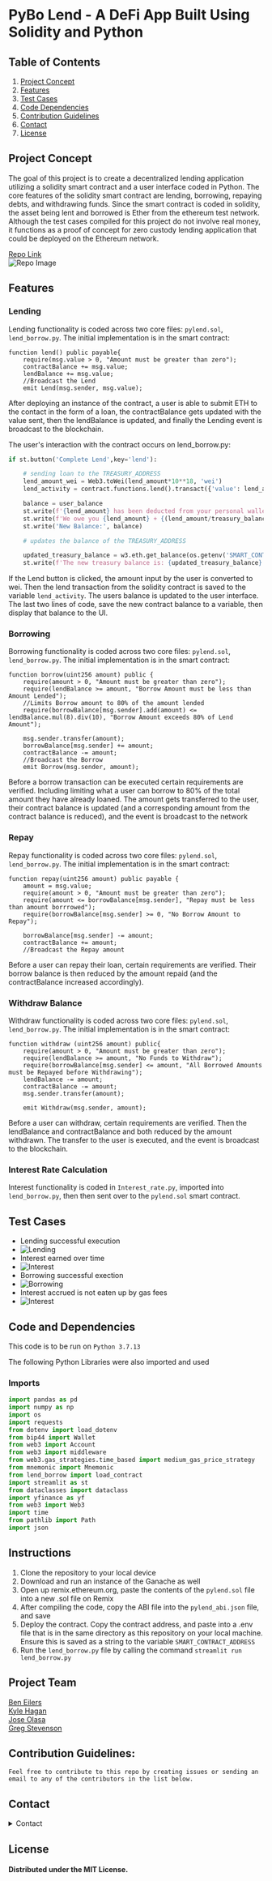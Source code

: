 # PyBo Lend - A DeFi App Built Using Solidity and Python

## Table of Contents

1. [Project Concept](#Project-Concept)
1. [Features](#Features)
1. [Test Cases](#Test-Cases)
1. [Code Dependencies](#Project-Team)
1. [Contribution Guidelines](#Contribution-Guidelines)
1. [Contact](#Contact)
1. [License](#License)

## Project Concept
The goal of this project is to create a decentralized lending application utilizing a solidity smart contract  and a user interface coded in Python.  The core  features of the solidity smart contract are lending, borrowing, repaying debts,  and withdrawing funds. Since the smart contract is coded in solidity,  the asset being lent and borrowed is Ether from the ethereum test network.  Although the test cases compiled for this project do not involve real money,  it functions as a proof of concept  for zero custody lending application that could be deployed on the Ethereum network.


[Repo Link](https://github.com/Olegreg762/Group_Project_3) <br>
![Repo Image](Images/Screenshot1_Landing.png)

## Features

### Lending
Lending functionality is coded across two core files: `pylend.sol`, `lend_borrow.py`. The initial implementation is in the smart contract:

```solidity
function lend() public payable{
    require(msg.value > 0, "Amount must be greater than zero");
    contractBalance += msg.value;
    lendBalance += msg.value;
    //Broadcast the Lend
    emit Lend(msg.sender, msg.value);
```

After deploying an instance of the contract, a user is able to submit ETH to the contact in the form of a loan, the contractBalance gets updated with the value sent, then the lendBalance is updated, and finally the Lending event is broadcast to the blockchain.

The user's interaction with the contract occurs on lend_borrow.py:


```python
if st.button('Complete Lend',key='lend'):

    # sending loan to the TREASURY_ADDRESS
    lend_amount_wei = Web3.toWei(lend_amount*10**18, 'wei')
    lend_activity = contract.functions.lend().transact({'value': lend_amount_wei, 'from': w3.eth.accounts[0]})

    balance = user_balance
    st.write(f'{lend_amount} has been deducted from your personal wallet.')    
    st.write(f'We owe you {lend_amount} + {(lend_amount/treasury_balance * .5):.2}% interest.')
    st.write('New Balance:', balance)    

    # updates the balance of the TREASURY_ADDRESS

    updated_treasury_balance = w3.eth.get_balance(os.getenv('SMART_CONTRACT_ADDRESS'))/10**18
    st.write(f'The new treasury balance is: {updated_treasury_balance} ETH')
```

If the Lend button is clicked, the amount input by the user is converted to wei. Then the lend transaction from the solidity contract is saved to the variable `lend_activity`. The users balance is updated to the user interface. The last two lines of code, save the new contract balance to a variable, then display that balance to the UI.



### Borrowing
Borrowing functionality is coded across two core files: `pylend.sol`, `lend_borrow.py`. The initial implementation is in the smart contract:

```solidity
function borrow(uint256 amount) public {
    require(amount > 0, "Amount must be greater than zero");
    require(lendBalance >= amount, "Borrow Amount must be less than Amount Lended");
    //Limits Borrow amount to 80% of the amount lended
    require(borrowBalance[msg.sender].add(amount) <= lendBalance.mul(8).div(10), "Borrow Amount exceeds 80% of Lend Amount");

    msg.sender.transfer(amount);
    borrowBalance[msg.sender] += amount;
    contractBalance -= amount;
    //Broadcast the Borrow
    emit Borrow(msg.sender, amount);
```

Before a borrow transaction can be executed certain requirements are verified. Including limiting what a user can borrow to 80% of the total amount they have already loaned. The amount gets transferred to the user, their contract balance is updated (and a corresponding amount from the contract balance is reduced), and the event is broadcast to the network

### Repay
Repay functionality is coded across two core files: `pylend.sol`, `lend_borrow.py`. The initial implementation is in the smart contract:

```solidity
function repay(uint256 amount) public payable {
    amount = msg.value;
    require(amount > 0, "Amount must be greater than zero");
    require(amount <= borrowBalance[msg.sender], "Repay must be less than amount borrrowed");
    require(borrowBalance[msg.sender] >= 0, "No Borrow Amount to Repay");

    borrowBalance[msg.sender] -= amount;
    contractBalance += amount;
    //Broadcast the Repay amount
```

Before a user can repay their loan, certain requirements are verified. Their borrow balance is then reduced by the amount repaid (and the contractBalance increased accordingly).


### Withdraw Balance
Withdraw functionality is coded across two core files: `pylend.sol`, `lend_borrow.py`. The initial implementation is in the smart contract:

```solidity
function withdraw (uint256 amount) public{
    require(amount > 0, "Amount must be greater than zero");
    require(lendBalance >= amount, "No Funds to Withdraw");
    require(borrowBalance[msg.sender] <= amount, "All Borrowed Amounts must be Repayed before Withdrawing");
    lendBalance -= amount;
    contractBalance -= amount;
    msg.sender.transfer(amount);

    emit Withdraw(msg.sender, amount);
```

Before a user can withdraw, certain requirements are verified. Then the lendBalance and contractBalance and both reduced by the amount withdrawn. The transfer to the user is executed, and the event is broadcast to the blockchain. 

### Interest Rate Calculation
Interest functionality is coded in `Interest_rate.py`, imported into `lend_borrow.py`, then then sent over to the `pylend.sol` smart contract.

## Test Cases
- Lending successful execution
- ![Lending](./Images/-.png)
- Interest earned over time
- ![Interest](./Images/-.png)
- Borrowing successful exection
- ![Borrowing](./Images/-.png)
- Interest accrued is not eaten up by gas fees
- ![Interest](./Images/-.png)


## Code and Dependencies
This code is to be run on 
`Python 3.7.13`

The following Python Libraries were also imported and used

### Imports
```python
import pandas as pd
import numpy as np
import os
import requests
from dotenv import load_dotenv
from bip44 import Wallet
from web3 import Account
from web3 import middleware
from web3.gas_strategies.time_based import medium_gas_price_strategy
from mnemonic import Mnemonic
from lend_borrow import load_contract
import streamlit as st
from dataclasses import dataclass
import yfinance as yf
from web3 import Web3
import time
from pathlib import Path
import json
```

## Instructions

1. Clone the repository to your local device 
2. Download and run an instance of the Ganache as well
3. Open up remix.ethereum.org, paste the contents of the `pylend.sol` file into a new .sol file on Remix
4. After compiling the code, copy the ABI file into the `pylend_abi.json` file, and save
5. Deploy the contract. Copy the contract address, and paste into a .env file that is in the same directory as this repository on your local machine. Ensure this is saved as a string to the variable `SMART_CONTRACT_ADDRESS`
6. Run the `lend_borrow.py` file by calling the command `streamlit run lend_borrow.py`


## Project Team

[Ben Eilers](https://github.com/bweilers) <br>
[Kyle Hagan](https://github.com/hagankj) <br>
[Jose Olasa](https://github.com/joseolasa) <br>
[Greg Stevenson](https://github.com/Olegreg762) <br>

## Contribution Guidelines:

```
Feel free to contribute to this repo by creating issues or sending an email to any of the contributors in the list below.
```

## Contact

<details>
    <summary>Contact</summary>
    ben.eilers@gmail.com <br>
    kylejhagan@gmail.com <br>
    joseolasa@gmail.com <br>
    playb3yond40gb@gmail.com <br>

</details>

## License

#### Distributed under the MIT License. 
